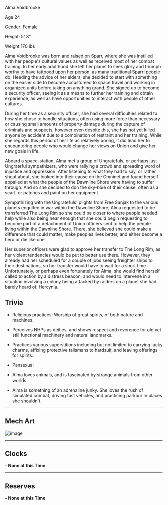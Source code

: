 Alma Voidbrooke

Age 24

Gender: Female

Height: 5' 8"

Weight 170 lbs

Alma Voidbrooke was born and raised on Sparr, where she was instilled with her people's cultural values as well as received most of her combat training. In her early adulthood she left her planet to seek glory and triumph worthy to have tattooed upon her person, as many traditional Sparri people do. Heeding the advice of her elders, she decided to start with something on the easier side to become accustomed to space travel and working in organized units before taking on anything grand. She signed up to become a security officer, seeing it as a means to further her training and obtain experience, as well as have opportunities to interact with people of other cultures.

During her time as a security officer, she had several difficulties related to how she chose to handle situations, often using more force than necessary or causing small amounts of property damage during the capture of criminals and suspects, however even despite this, she has not yet killed anyone by accident due to a combination of restraint and her training. While she regards this period of her life as relatively boring, it did lead her to encountering people who would change her views on Union and give her new goals in life.

Aboard a space-station, Alma met a group of Ungratefuls, or perhaps just Ungrateful sympathizers, who were rallying a crowd and spreading word of injustice and oppression. After listening to what they had to say, or rather shout about, she looked into their cause on the Omninet and found herself appalled at what the people of the Dawnline Shore were having to suffer through. And so she decided to don the sky-blue of their cause, often as a scarf, or patches and paint on her equipment. 

Sympathizing with the Ungratefuls' plights from Free Sanjak to the various planets engulfed in war within the Dawnline Shore, Alma requested to be transferred The Long Rim so she could be closer to where people needed help while also being near enough that she could begin requesting to become part of a detachment of Union officers sent to help the people living within the Dawnline Shore. There, she believed she could make a difference that could matter, make peoples lives better, and either become a hero or die like one. 

Her superior officers were glad to approve her transfer to The Long Rim, as her violent tendencies would be put to better use there. However, they already had her scheduled for a couple of jobs seeing freighter ships to their destinations, so her transfer would have to wait for a short time. Unfortunately, or perhaps even fortunately for Alma, she would find herself called to action by a distress beacon, and would need to intervene in a situation involving a colony being attacked by raiders on a planet she had barely heard of. Hercynia.

## Trivia
- Religious practices: Worship of great spirits, of both nature and machines.

- Perceives NHPs as deities, and shows respect and reverence for old yet still functional machinery and natural landmarks.

- Practices various superstitions including but not limited to carrying lucky charms, affixing protective talismans to hardsuit, and leaving offerings for spirits.

- Pansexual

- Alma loves animals, and is fascinated by strange animals from other worlds.

- Alma is something of an adrenaline junky. She loves the rush of simulated combat, driving fast vehicles, and practicing parkour in places she shouldn't.

---
## Mech Art
![image](/mechs/Avalanche%20Fang.png)

---
## Clocks

**- None at this Time**

---
## Reserves

**- None at this Time**
